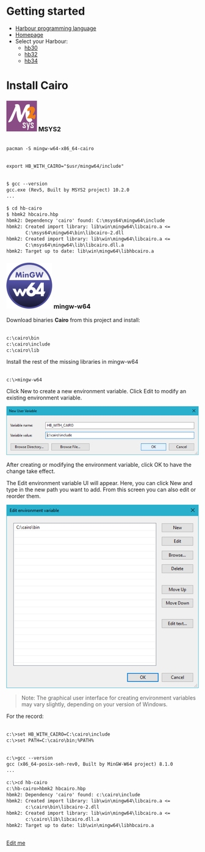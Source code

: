 # Getting started

* [Harbour programming language](https://en.wikipedia.org/wiki/Harbour_(programming_language))
* [Homepage](https://harbour.github.io)
* Select your Harbour:
   - [hb30](https://sourceforge.net/projects/harbour-project/files/)
   - [hb32](https://github.com/harbour/core)
   - [hb34](https://github.com/vszakats/harbour-core)

# Install Cairo

### ![MSYS2](../assets/img/msys2.png) MSYS2

```

pacman -S mingw-w64-x86_64-cairo

```

```

export HB_WITH_CAIRO="$usr/mingw64/include"

```

```

$ gcc --version
gcc.exe (Rev5, Built by MSYS2 project) 10.2.0
...

$ cd hb-cairo
$ hbmk2 hbcairo.hbp
hbmk2: Dependency 'cairo' found: C:\msys64\mingw64\include
hbmk2: Created import library: lib\win\mingw64\libcairo.a <=
       C:\msys64\mingw64\bin\libcairo-2.dll
hbmk2: Created import library: lib\win\mingw64\libcairo.a <=
       C:\msys64\mingw64\lib\libcairo.dll.a
hbmk2: Target up to date: lib\win\mingw64\libhbcairo.a

```

### ![mingw-w64](../assets/img/mingw-w64.png) mingw-w64

Download binaries **Cairo** from this project and install:

```

c:\cairo\bin
c:\cairo\include
c:\cairo\lib

```

Install the rest of the missing libraries in mingw-w64

```

c:\>mingw-w64

```

Click New to create a new environment variable. Click Edit to modify an existing environment variable.

![Advanced System Settings in Windows 10](../assets/img/hb-cairo_01.png "Advanced System Settings in Windows 10")

After creating or modifying the environment variable, click OK to have the change take effect.

The Edit environment variable UI will appear. Here, you can click New and type in the new path you want to add. From this screen you can also edit or reorder them.

![Advanced System Settings in Windows 10](../assets/img/hb-cairo_02.png "Advanced System Settings in Windows 10")

> Note: The graphical user interface for creating environment variables may vary slightly, depending on your version of Windows.

For the record:

```

c:\>set HB_WITH_CAIRO=C:\cairo\include
c:\>set PATH=C:\cairo\bin;%PATH%

```
```

c:\>gcc --version
gcc (x86_64-posix-seh-rev0, Built by MinGW-W64 project) 8.1.0
...

c:\>cd hb-cairo
c:\hb-cairo>hbmk2 hbcairo.hbp
hbmk2: Dependency 'cairo' found: c:\cairo\include
hbmk2: Created import library: lib\win\mingw64\libcairo.a <=
       c:\cairo\bin\libcairo-2.dll
hbmk2: Created import library: lib\win\mingw64\libcairo.a <=
       c:\cairo\lib\libcairo.dll.a
hbmk2: Target up to date: lib\win\mingw64\libhbcairo.a

```

##

[Edit me](https://github.com/rjopek/hb-cairo/edit/main/docs/tutorial/README.md)
